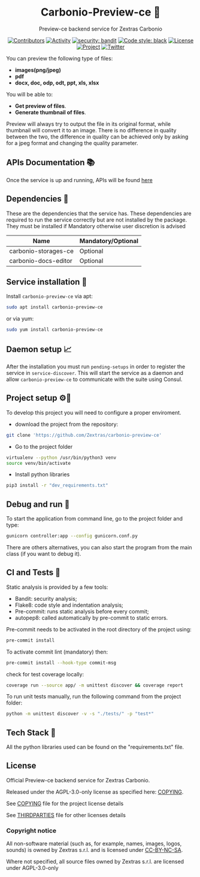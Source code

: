 <!--
SPDX-FileCopyrightText: 2022 Zextras <https://www.zextras.com

SPDX-License-Identifier: AGPL-3.0-only
-->

<div align="center">
  <h1>Carbonio-Preview-ce 🚀 </h1>
</div>

<div align="center">

Preview-ce backend service for Zextras Carbonio

[![Contributors][contributors-badge]][contributors]
[![Activity][activity-badge]][activity]
[![security: bandit](https://img.shields.io/badge/security-bandit-yellow.svg)](https://github.com/PyCQA/bandit)
[![Code style: black](https://img.shields.io/badge/code%20style-black-000000.svg)](https://github.com/psf/black)
[![License][license-badge]](COPYING)
[![Project][project-badge]][project]
[![Twitter][twitter-badge]][twitter]

</div>

You can preview the following type of files:

- **images(png/jpeg)**
- **pdf**
- **docx, doc, odp, odt, ppt, xls, xlsx**

You will be able to:

- **Get preview of files**.
- **Generate thumbnail of files**.

Preview will always try to output the file in its original format,
 while thumbnail will convert it to an image.
There is no difference in quality between the two,
 the difference in quality can be achieved only
by asking for a jpeg format and changing the quality parameter.

## APIs Documentation 📚

Once the service is up and running, APIs will be found 
[here](https://127.78.0.6:10000/docs)

## Dependencies 🔗

These are the dependencies that the service has.
These dependencies are required to run the service correctly but are not installed by the package. 
They must be installed if Mandatory otherwise user discretion is advised

| Name                 | Mandatory/Optional |
|----------------------|--------------------|
| carbonio-storages-ce | Optional           |
 | carbonio-docs-editor | Optional           |

## Service installation 🏁

Install `carbonio-preview-ce` via apt:

```bash
sudo apt install carbonio-preview-ce
```

or via yum:

```bash
sudo yum install carbonio-preview-ce
```

## Daemon setup 📈

After the installation you must run `pending-setups` in order to register the service in `service-discover`.
This will start the service as a daemon and allow `carbonio-preview-ce` to communicate with the suite using Consul.

## Project setup ⚙️🔧

To develop this project you will need to configure a proper enviroment.

- download the project from the repository:

```bash
git clone 'https://github.com/Zextras/carbonio-preview-ce'
```

- Go to the project folder

```bash
virtualenv --python /usr/bin/python3 venv
source venv/bin/activate
```

- Install python libraries

```bash
pip3 install -r "dev_requirements.txt"
```

## Debug and run 🔎

To start the application from command line, go to the project folder and type:

```bash
gunicorn controller:app --config gunicorn.conf.py
```

There are others alternatives, you can also start the program from the main class (if you want to debug it). 


## CI and Tests 🤖

Static analysis is provided by a few tools:

- Bandit: security analysis;
- Flake8: code style and indentation analysis;
- Pre-commit: runs static analysis before every commit;
- autopep8: called automatically by pre-commit to static errors.

Pre-commit needs to be activated in the root directory of the project using:

```bash
pre-commit install
```

To activate commit lint (mandatory) then:

```bash
pre-commit install --hook-type commit-msg
```

check for test coverage locally:

```bash
coverage run --source app/ -m unittest discover && coverage report
```

To run unit tests manually, run the following command from the project folder:

```bash
python -m unittest discover -v -s "./tests/" -p "test*"
```

## Tech Stack 💾

All the python libraries used can be found on the "requirements.txt" file.

## License

Official Preview-ce backend service for Zextras Carbonio.

Released under the AGPL-3.0-only license as specified here: [COPYING](COPYING).

See [COPYING](COPYING) file for the project license details

See [THIRDPARTIES](THIRDPARTIES) file for other licenses details

### Copyright notice

All non-software material (such as, for example, names, images, logos, sounds) is owned by Zextras
s.r.l. and is licensed under [CC-BY-NC-SA](https://creativecommons.org/licenses/by-nc-sa/4.0/).

Where not specified, all source files owned by Zextras s.r.l. are licensed under AGPL-3.0-only

[contributors-badge]: https://img.shields.io/github/contributors/zextras/carbonio-preview-ce "Contributors"

[contributors]: https://github.com/zextras/carbonio-preview-ce/graphs/contributors "Contributors"

[activity-badge]: https://img.shields.io/github/commit-activity/m/zextras/carbonio-preview-ce "Activity"

[activity]: https://github.com/zextras/carbonio-preview-ce/pulse "Activity"

[license-badge]: https://img.shields.io/badge/license-AGPL-blue.svg

[project-badge]: https://img.shields.io/badge/project-carbonio-informational "Project Carbonio"

[project]: https://www.zextras.com/carbonio/ "Project Carbonio"

[twitter-badge]: https://img.shields.io/twitter/follow/zextras?style=social&logo=twitter "Follow on Twitter"

[twitter]: https://twitter.com/intent/follow?screen_name=zextras "Follow Zextras on Twitter"
